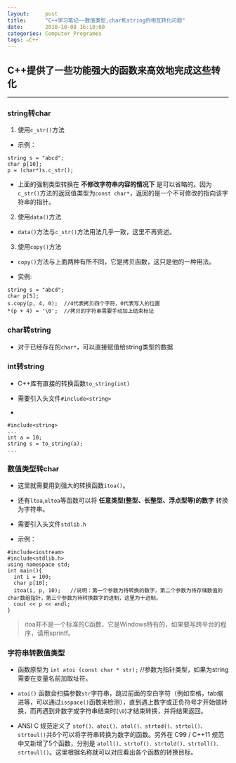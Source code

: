 ```yaml
---
layout:     post
title:      "C++学习笔记——数值类型,char和string的相互转化问题"
date:       2018-10-08 16:10:00
categories: Computer Programes
tags: ๑C++
---
```


## C++提供了一些功能强大的函数来高效地完成这些转化
---

### string转char

1. 使用`c_str()`方法

- 示例：
```
string s = "abcd";
char p[10];
p = (char*)s.c_str();
```

- 上面的强制类型转换在 **不修改字符串内容的情况下** 是可以省略的。因为`c_str()`方法的返回值类型为`const char*`，返回的是一个不可修改的指向该字符串的指针。

2. 使用`data()`方法

-  `data()`方法与`c_str()`方法用法几乎一致，这里不再赀述。

3. 使用`copy()`方法

- `copy()`方法与上面两种有所不同，它是拷贝函数，这只是他的一种用法。

- 实例:
```
string s = "abcd";
char p[5];
s.copy(p, 4, 0);  //4代表拷贝四个字符，0代表写入的位置
*(p + 4) = '\0';  //拷贝的字符串需要手动加上结束标记
```

### char转string

- 对于已经存在的`char*`，可以直接赋值给string类型的数据

### int转string

- C++库有直接的转换函数`to_string(int)`

- 需要引入头文件`#include<string>`

-
```
#include<string>
...
int a = 10;
string s = to_string(a);
...
```

### 数值类型转char

- 这里就需要用到强大的转换函数`itoa()`。

- 还有`ltoa`,`ultoa`等函数可以将 **任意类型(整型、长整型、浮点型等)的数字** 转换为字符串。

- 需要引入头文件`stdlib.h`

- 示例：
```
#include<iostream>
#include<stdlib.h>
using namespace std;
int main(){
  int i = 100;
  char p[10];
  itoa(i, p, 10);   //说明：第一个参数为待转换的数字，第二个参数为待存储数值的char数组指针，第三个参数为待转换数字的进制，这里为十进制。
  cout << p << endl;
}
```
> itoa并不是一个标准的C函数，它是Windows特有的，如果要写跨平台的程序，请用sprintf。

### 字符串转数值类型

- 函数原型为 `int atoi (const char * str);`    //参数为指针类型，如果为string需要在变量名前加取址符。

- `atoi()` 函数会扫描参数`str`字符串，跳过前面的空白字符（例如空格，tab缩进等，可以通过`isspace()`函数来检测），直到遇上数字或正负符号才开始做转换，而再遇到非数字或字符串结束时(`\0`)才结束转换，并将结果返回。

- ANSI C 规范定义了 `stof()、atoi()、atol()、strtod()、strtol()、strtoul()`共6个可以将字符串转换为数字的函数。另外在 C99 / C++11 规范中又新增了5个函数，分别是 `atoll()、strtof()、strtold()、strtoll()、strtoull()`。这里根据名称就可以对应看出各个函数的转换目标。
